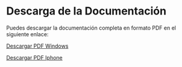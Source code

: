 # Descarga de la Documentación

Puedes descargar la documentación completa en formato PDF en el siguiente enlace:

[Descargar PDF Windows](windows.pdf)

[Descargar PDF Iphone](iphone.pdf)

